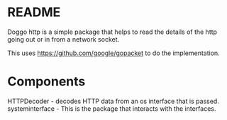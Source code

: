 # README

Doggo http is a simple package that helps to read the details of the http going out or in from a network socket.

This uses https://github.com/google/gopacket to do the implementation.

# Components 

HTTPDecoder - decodes HTTP data from an os interface that is passed.
systeminterface - This is the package that interacts with the interfaces.
